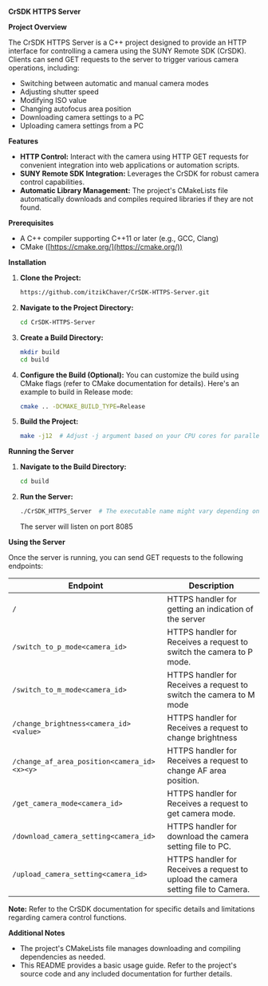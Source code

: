 
**CrSDK HTTPS Server**

**Project Overview**

The CrSDK HTTPS Server is a C++ project designed to provide an HTTP interface for controlling a camera using the SUNY Remote SDK (CrSDK). Clients can send GET requests to the server to trigger various camera operations, including:

- Switching between automatic and manual camera modes
- Adjusting shutter speed
- Modifying ISO value
- Changing autofocus area position
- Downloading camera settings to a PC
- Uploading camera settings from a PC

**Features**

- **HTTP Control:** Interact with the camera using HTTP GET requests for convenient integration into web applications or automation scripts.
- **SUNY Remote SDK Integration:** Leverages the CrSDK for robust camera control capabilities.
- **Automatic Library Management:** The project's CMakeLists file automatically downloads and compiles required libraries if they are not found.

**Prerequisites**

- A C++ compiler supporting C++11 or later (e.g., GCC, Clang)
- CMake ([https://cmake.org/](https://cmake.org/))

**Installation**

1. **Clone the Project:**
   ```bash
   https://github.com/itzikChaver/CrSDK-HTTPS-Server.git
   ```

2. **Navigate to the Project Directory:**
   ```bash
   cd CrSDK-HTTPS-Server
   ```

3. **Create a Build Directory:**
   ```bash
   mkdir build
   cd build
   ```

4. **Configure the Build (Optional):**
   You can customize the build using CMake flags (refer to CMake documentation for details). Here's an example to build in Release mode:
   ```bash
   cmake .. -DCMAKE_BUILD_TYPE=Release
   ```

5. **Build the Project:**
   ```bash
   make -j12  # Adjust -j argument based on your CPU cores for parallel compilation
   ```

**Running the Server**

1. **Navigate to the Build Directory:**
   ```bash
   cd build
   ```

2. **Run the Server:**
   ```bash
   ./CrSDK_HTTPS_Server  # The executable name might vary depending on your system
   ```
   The server will listen on port 8085

**Using the Server**

Once the server is running, you can send GET requests to the following endpoints:

| Endpoint                                    | Description                                                                      |
|---------------------------------------------|-----------------------------------------------------------------------------------|
| `/`                                         | HTTPS handler for getting an indication of the server
| `/switch_to_p_mode<camera_id>`              | HTTPS handler for Receives a request to switch the camera to P mode.
| `/switch_to_m_mode<camera_id>`              | HTTPS handler for Receives a request to switch the camera to M mode
| `/change_brightness<camera_id><value>`      | HTTPS handler for Receives a request to change brightness
| `/change_af_area_position<camera_id><x><y>` | HTTPS handler for Receives a request to change AF area position.
| `/get_camera_mode<camera_id>`               | HTTPS handler for Receives a request to get camera mode.
| `/download_camera_setting<camera_id>`       | HTTPS handler for download the camera setting file to PC.
| `/upload_camera_setting<camera_id>`         | HTTPS handler for Receives a request to upload the camera setting file to Camera.


**Note:** Refer to the CrSDK documentation for specific details and limitations regarding camera control functions.

**Additional Notes**

- The project's CMakeLists file manages downloading and compiling dependencies as needed.
- This README provides a basic usage guide. Refer to the project's source code and any included documentation for further details.

